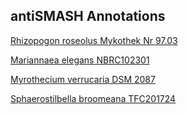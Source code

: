 ## antiSMASH Annotations

[Rhizopogon roseolus Mykothek Nr 97.03](rroseolus/index.html)

[Mariannaea elegans NBRC102301](melegans/index.html)

[Myrothecium verrucaria DSM 2087](mverrucaria/index.html)

[Sphaerostilbella broomeana TFC201724](sbroomeana/index.html)
